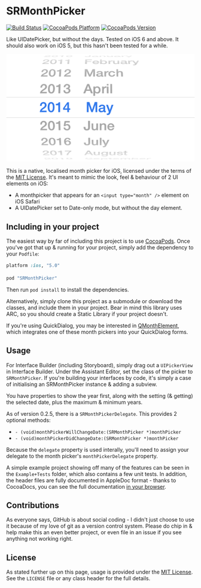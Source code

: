 # SRMonthPicker

[![Build Status](https://travis-ci.org/simonrice/SRMonthPicker.png)](https://travis-ci.org/simonrice/SRMonthPicker) 
[![CocoaPods Platform](https://cocoapod-badges.herokuapp.com/p/SRMonthPicker/badge.png)](http://cocoadocs.org/docsets/SRMonthPicker) 
[![CocoaPods Version](https://cocoapod-badges.herokuapp.com/v/SRMonthPicker/badge.png)](http://cocoadocs.org/docsets/SRMonthPicker) 

Like UIDatePicker, but without the days.  Tested on iOS 6 and above.  It should also work on iOS 5, but this hasn't been tested for a while.

![Screenshot](Doc/screenshot.png)

This is a native, localised month picker for iOS, licensed under the terms of the [MIT License](http://opensource.org/licenses/mit-license.php).  It's meant to mimic the look, feel & behaviour of 2 UI elements on iOS:

* A monthpicker that appears for an `<input type="month" />` element on iOS Safari
* A UIDatePicker set to Date-only mode, but without the day element.

## Including in your project

The easiest way by far of including this project is to use [CocoaPods](http://cocoapods.org).  Once you've got that up & running for your project, simply add the dependency to your `Podfile`:

```ruby
platform :ios, "5.0"

pod "SRMonthPicker"

```

Then run `pod install` to install the dependencies.

Alternatively, simply clone this project as a submodule or download the classes, and include them in your project.  Bear in mind this library uses ARC, so you should create a Static Library if your project doesn't.

If you're using QuickDialog, you may be interested in [QMonthElement](https://github.com/simonrice/QMonthElement), which integrates one of these month pickers into your QuickDialog forms.

## Usage

For Interface Builder (including Storyboard), simply drag out a `UIPickerView` in Interface Builder.  Under the Assistant Editor, set the class of the picker to `SRMonthPicker`.  If you're building your interfaces by code, it's simply a case of initialising an SRMonthPicker instance & adding a subview.

You have properties to show the year first, along with the setting (& getting) the selected date, plus the maximum & minimum years.

As of version 0.2.5, there is a `SRMonthPickerDelegate`.  This provides 2 optional methods:

* `- (void)monthPickerWillChangeDate:(SRMonthPicker *)monthPicker`
* `- (void)monthPickerDidChangeDate:(SRMonthPicker *)monthPicker`

Because the `delegate` property is used interally, you'll need to assign your delegate to the month picker's `monthPickerDelegate` property.

A simple example project showing off many of the features can be seen in the `Example+Tests` folder, which also contains a few unit tests.  In addition, the header files are fully documented in AppleDoc format - thanks to CocoaDocs, you can see the full documentation [in your browser](http://cocoadocs.org/docsets/SRMonthPicker).

## Contributions

As everyone says, GitHub is about social coding - I didn't just choose to use it because of my love of git as a version control system.  Please do chip in & help make this an even better project, or even file in an issue if you see anything not working right.

## License

As stated further up on this page, usage is provided under the [MIT License](http://opensource.org/licenses/mit-license.php).  See the `LICENSE` file or any class header for the full details.
